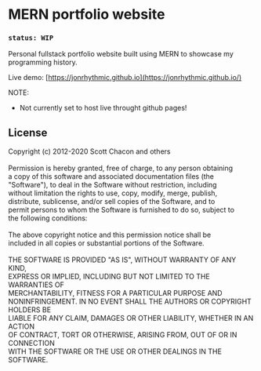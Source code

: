 # MERN portfolio website 
### `status: WIP`

Personal fullstack portfolio website built using MERN to showcase my programming history. 

Live demo: [https://jonrhythmic.github.io](https://jonrhythmic.github.io/)

NOTE: 
- Not currently set to host live throught github pages!

## License

Copyright (c) 2012-2020 Scott Chacon and others\
\
Permission is hereby granted, free of charge, to any person obtaining\
a copy of this software and associated documentation files (the\
"Software"), to deal in the Software without restriction, including\
without limitation the rights to use, copy, modify, merge, publish,\
distribute, sublicense, and/or sell copies of the Software, and to\
permit persons to whom the Software is furnished to do so, subject to\
the following conditions:\
\
The above copyright notice and this permission notice shall be\
included in all copies or substantial portions of the Software.\
\
THE SOFTWARE IS PROVIDED "AS IS", WITHOUT WARRANTY OF ANY KIND,\
EXPRESS OR IMPLIED, INCLUDING BUT NOT LIMITED TO THE WARRANTIES OF\
MERCHANTABILITY, FITNESS FOR A PARTICULAR PURPOSE AND\
NONINFRINGEMENT. IN NO EVENT SHALL THE AUTHORS OR COPYRIGHT HOLDERS BE\
LIABLE FOR ANY CLAIM, DAMAGES OR OTHER LIABILITY, WHETHER IN AN ACTION\
OF CONTRACT, TORT OR OTHERWISE, ARISING FROM, OUT OF OR IN CONNECTION\
WITH THE SOFTWARE OR THE USE OR OTHER DEALINGS IN THE SOFTWARE.
